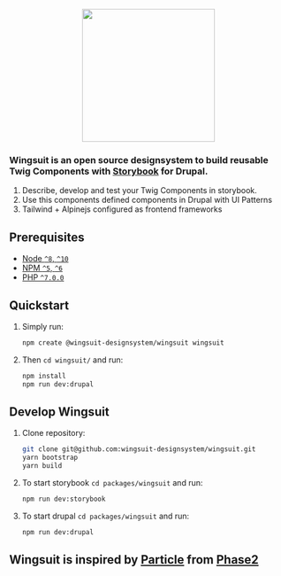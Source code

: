 <p align="center">
<img src="https://github.com/wingsuit-designsystem/wingsuit/raw/master/images/logo_wingsuit_c_i_t.svg" width="240px">
</p>

### Wingsuit is an open source designsystem to build reusable Twig Components with [Storybook](https://storybook.js.org/) for Drupal.

1.  Describe, develop and test your Twig Components in storybook.
1.  Use this components defined components in Drupal with UI Patterns
1.  Tailwind + Alpinejs configured as frontend frameworks

## Prerequisites

- [Node `^8`, `^10`](https://nodejs.org)
- [NPM `^5`, `^6`](https://www.npmjs.com/)
- [PHP `^7.0.0`](https://php.net)


## Quickstart

1. Simply run:

   ```bash
   npm create @wingsuit-designsystem/wingsuit wingsuit
   ```

1. Then `cd wingsuit/` and run:

   ```bash
   npm install
   npm run dev:drupal
   ```


## Develop Wingsuit
1. Clone repository:

   ```bash
   git clone git@github.com:wingsuit-designsystem/wingsuit.git
   yarn bootstrap
   yarn build
   ```

1. To start storybook `cd packages/wingsuit` and run:

   ```bash
   npm run dev:storybook
   ```

1. To start drupal `cd packages/wingsuit` and run:

   ```bash
   npm run dev:drupal
   ```
## Wingsuit is inspired by [Particle](https://github.com/phase2/particle) from [Phase2](https://www.phase2technology.com/)

